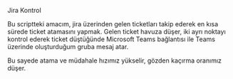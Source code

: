 Jira Kontrol 

Bu scriptteki amacım, jira üzerinden gelen ticketları takip ederek en kısa sürede ticket atamasını yapmak.
Gelen ticket havuza düşer, iki ayrı noktayı kontrol ederek ticket düştüğünde Microsoft Teams bağlantısı ile Teams üzerinde oluşturduğum gruba mesaj atar.

Bu sayede atama ve müdahale hızımız yükselir, gözden kaçırma oranımız düşer.
